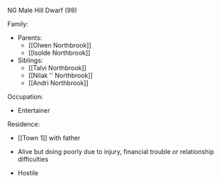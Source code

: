 NG Male Hill Dwarf (99)

Family:
- Parents:
	- [[Olwen Northbrook]]
	- [[Isolde Northbrook]]
- Siblings:
	- [[Talvi Northbrook]]
	- [[Nilak '' Northbrook]]
	- [[Andri Northbrook]]

Occupation:
- Entertainer

Residence:
- [[Town 1]] with father





- Alive but doing poorly due to injury, financial trouble or relationship difficulties
- Hostile
